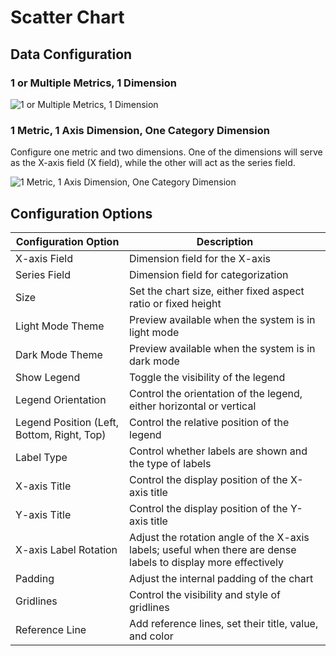 # Scatter Chart

## Data Configuration

### 1 or Multiple Metrics, 1 Dimension

![1 or Multiple Metrics, 1 Dimension](https://static-docs.nocobase.com/202410091202766.png)

### 1 Metric, 1 Axis Dimension, One Category Dimension

Configure one metric and two dimensions. One of the dimensions will serve as the X-axis field (X field), while the other will act as the series field.

![1 Metric, 1 Axis Dimension, One Category Dimension](https://static-docs.nocobase.com/202410091202268.png)

## Configuration Options

| Configuration Option       | Description                                                 |
| -------------------------- | ----------------------------------------------------------- |
| X-axis Field               | Dimension field for the X-axis                               |
| Series Field               | Dimension field for categorization                           |
| Size                       | Set the chart size, either fixed aspect ratio or fixed height |
| Light Mode Theme           | Preview available when the system is in light mode           |
| Dark Mode Theme            | Preview available when the system is in dark mode            |
| Show Legend                | Toggle the visibility of the legend                          |
| Legend Orientation         | Control the orientation of the legend, either horizontal or vertical |
| Legend Position (Left, Bottom, Right, Top) | Control the relative position of the legend                    |
| Label Type                 | Control whether labels are shown and the type of labels      |
| X-axis Title               | Control the display position of the X-axis title             |
| Y-axis Title               | Control the display position of the Y-axis title             |
| X-axis Label Rotation      | Adjust the rotation angle of the X-axis labels; useful when there are dense labels to display more effectively |
| Padding                    | Adjust the internal padding of the chart                    |
| Gridlines                  | Control the visibility and style of gridlines               |
| Reference Line             | Add reference lines, set their title, value, and color      |
